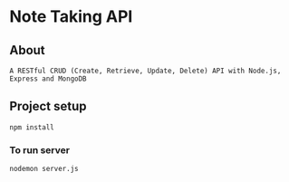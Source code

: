 # Note Taking API

## About
```
A RESTful CRUD (Create, Retrieve, Update, Delete) API with Node.js, Express and MongoDB
```

## Project setup
```
npm install
```

### To run server
```
nodemon server.js
```